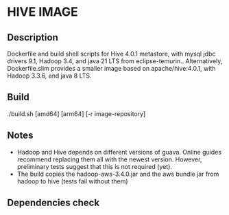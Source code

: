 # HIVE IMAGE

## Description

Dockerfile and build shell scripts for Hive 4.0.1 metastore, with mysql jdbc drivers 9.1, Hadoop 3.4, and java 21 LTS from eclipse-temurin..
Alternatively, Dockerfile.slim provides a smaller image based on apache/hive:4.0.1, with Hadoop 3.3.6, and java 8 LTS.

## Build

./build.sh [amd64] [arm64] [-r image-repository]

## Notes

- Hadoop and Hive depends on different versions of guava. Online guides recommend replacing them all with the newest version. However, preliminary tests suggest that this is not required (yet).
- The build copies the hadoop-aws-3.4.0.jar and the aws bundle jar from hadoop to hive (tests fail without them)

## Dependencies check

